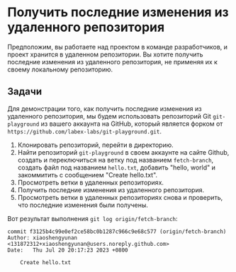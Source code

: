 # Получить последние изменения из удаленного репозитория

Предположим, вы работаете над проектом в команде разработчиков, и проект хранится в удаленном репозитории. Вы хотите получить последние изменения из удаленного репозитория, не применяя их к своему локальному репозиторию.

## Задачи

Для демонстрации того, как получить последние изменения из удаленного репозитория, мы будем использовать репозиторий Git `git-playground` из вашего аккаунта на GitHub, который является форком от `https://github.com/labex-labs/git-playground.git`.

1. Клонировать репозиторий, перейти в директорию.
2. Найти репозиторий `git-playground` в своем аккаунте на сайте Github, создать и переключиться на ветку под названием `fetch-branch`, создать файл под названием `hello.txt`, добавить "hello, world" и закоммитить с сообщением "Create hello.txt".
3. Просмотреть ветки в удаленных репозиториях.
4. Получить последние изменения из удаленного репозитория.
5. Просмотреть ветки в удаленных репозиториях снова и проверить, что последние изменения были получены.

Вот результат выполнения `git log origin/fetch-branch`:

```shell
commit f3125b4c99e0ef2ce58bc0b1287c966c9e68c577 (origin/fetch-branch)
Author: xiaoshengyunan <131872312+xiaoshengyunan@users.noreply.github.com>
Date:   Thu Jul 20 20:17:23 2023 +0800

    Create hello.txt
```
